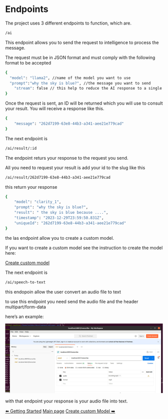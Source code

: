 # Endpoints

The project uses 3 different endpoints to function, which are.

```bash
/ai
```

This endpoint allows you to send the request to intelligence to process the message.

The request must be in JSON format and must comply with the following format to be accepted

```bash
{
  "model": "llama2", //name of the model you want to use
  "prompt":"why the sky is blue?", //the message you want to send
	"stream": false // this help to reduce the AI response to a single JSON object
}
```

Once the request is sent, an ID will be returned which you will use to consult your result.
You will receive a response like this.

```bash
{
	"message": "262d7199-63e8-44b3-a341-aee21e779cad"
}
```

The next endpoint is

```bash
/ai/result/:id
```

The endpoint returs your response to the request you send.

All you need to request your result is add your id to the slug like this

```bash
/ai/result/262d7199-63e8-44b3-a341-aee21e779cad
```

this return your response

```bash
{
	"model": "clarity_1",
	"prompt": "why the sky is blue?",
	"result": " the sky is blue because ....",
	"timestamp": "2023-12-29T23:59:50.831Z",
	"uniqueId": "262d7199-63e8-44b3-a341-aee21e779cad"
}
```

the las endpoint allow you to create a custom model.

If you want to create a custom model see the instruction to create the model here:

[Create custom model](create_custom_model.md)

The next endpoint is

```bash
/ai/speech-to-text
```

this endopoin allow the user convert an audio file to text

to use this endpoint you need send the audio file and the header multipart/form-data

here’s an example:

![Untitled](images_doc/Untitled.png)

with that endpoint your response is your audio file into text.

[⬅️ Getting Started](getting_started.md)                                    [Main page](/readme.md)                                   [Create custom Model ➡️](create_custom_model.md)
